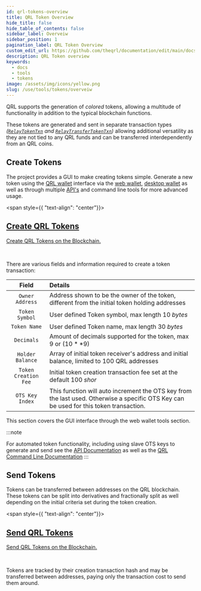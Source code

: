 ```yaml
---
id: qrl-tokens-overview
title: QRL Token Overview
hide_title: false
hide_table_of_contents: false
sidebar_label: Overveiw
sidebar_position: 1
pagination_label: QRL Token Overview
custom_edit_url: https://github.com/theqrl/documentation/edit/main/docs/Use/Tools/tokens/qrl-tokens.md
description: QRL Token overview
keywords:
  - docs
  - tools
  - tokens
image: /assets/img/icons/yellow.png
slug: /use/tools/tokens/overveiw
---
```


QRL supports the generation of *colored* tokens, allowing a multitude of functionality in addition to the typical blockchain functions. 

These tokens are generated and sent in separate transaction types *([`RelayTokenTxn`](/api/wallet-api#relaytokentxn) and [`RelayTransferTokenTxn`](/api/wallet-api#relaytransfertokentxn))* allowing additional versatility as they are not tied to any QRL funds and can be transferred interdependently from an QRL coins. 


## Create Tokens

The project provides a GUI to make creating tokens simple. Generate a new token using the [QRL wallet](/use/wallet) interface via the [web wallet](/use/wallet/web), [desktop wallet](/use/wallet/desktop) as well as through multiple [API's](/api) and command line tools for more advanced usage.


<span  style={{ "text-align": "center"}}>
  <section class="row list_node_modules-@docusaurus-theme-classic-lib-theme-DocCategoryGeneratedIndexPage-styles-module">
    <article class="col col--12 margin-bottom--md">
      <a class="card padding--md cardContainer_node_modules-@docusaurus-theme-classic-lib-theme-DocCard-styles-module" href="/use/tools/tokens/create">
        <h2 class="text--truncate cardTitle_node_modules-@docusaurus-theme-classic-lib-theme-DocCard-styles-module" title="QRL Public API">
          Create QRL Tokens
        </h2>
        <p class="text--truncate cardDescription_node_modules-@docusaurus-theme-classic-lib-theme-DocCard-styles-module" title="Create QRL Tokens on the Blockchain">Create QRL Tokens on the Blockchain.</p>
      </a>
    </article>
  </section>
</span>
<br />



There are various fields and information required to create a token transaction:


| Field |  Details | 
| :--: |  :--- |
| `Owner Address` |  Address shown to be the owner of the token, different from the initial token holding addresses |
| `Token Symbol` |  User defined Token symbol, max length $10$ $bytes$ |
| `Token Name` |  User defined Token name, max length $30$ $bytes$ |
| `Decimals` |  Amount of decimals supported for the token, max $9$ or $(10 ** 9)$|
| `Holder Balance` |  Array of initial token receiver's address and initial balance, limited to 100 QRL addresses |
| `Token Creation Fee` |  Initial token creation transaction fee set at the default $100$ $shor$|
| `OTS Key Index` |  This function will auto increment the OTS key from the last used. Otherwise a specific OTS Key can be used for this token transaction. |

This section covers the GUI interface through the web wallet tools section. 

:::note

For automated token functionality, including using slave OTS keys to generate and send see the [API Documentation](/api/wallet-api) as well as the [QRL Command Line Documentation](/use/node/node-cli/overview)
:::

## Send Tokens

Tokens can be transferred between addresses on the QRL blockchain. These tokens can be split into derivatives and fractionally split as well depending on the initial criteria set during the token creation. 

<span  style={{ "text-align": "center"}}>
  <section class="row list_node_modules-@docusaurus-theme-classic-lib-theme-DocCategoryGeneratedIndexPage-styles-module">
    <article class="col col--12 margin-bottom--md">
      <a class="card padding--md cardContainer_node_modules-@docusaurus-theme-classic-lib-theme-DocCard-styles-module" href="/use/tools/tokens/send">
        <h2 class="text--truncate cardTitle_node_modules-@docusaurus-theme-classic-lib-theme-DocCard-styles-module" title="QRL Public API">
          Send QRL Tokens
        </h2>
        <p class="text--truncate cardDescription_node_modules-@docusaurus-theme-classic-lib-theme-DocCard-styles-module" title="Send QRL Tokens on the Blockchain">Send QRL Tokens on the Blockchain.</p>
      </a>
    </article>
  </section>
</span>
<br />

Tokens are tracked by their creation transaction hash and may be transferred between addresses, paying only the transaction cost to send them around. 




